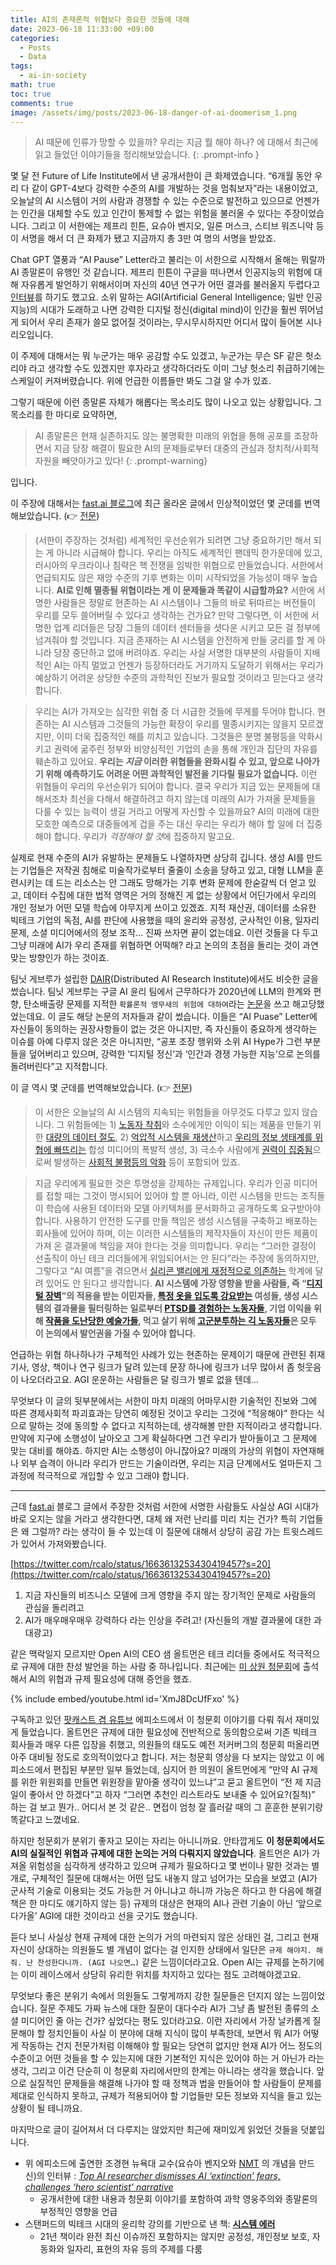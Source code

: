 ```yaml
---
title: AI의 존재론적 위협보다 중요한 것들에 대해
date: 2023-06-18 11:33:00 +09:00
categories:
  - Posts
  - Data
tags:
  - ai-in-society
math: true
toc: true
comments: true
image: /assets/img/posts/2023-06-18-danger-of-ai-doomerism_1.png
---
```

> AI 때문에 인류가 망할 수 있을까? 우리는 지금 뭘 해야 하나? 에 대해서 최근에 읽고 들었던 이야기들을 정리해보았습니다.
{: .prompt-info }


몇 달 전 Future of Life Institute에서 낸 공개서한이 큰 화제였습니다. “6개월 동안 우리 다 같이 GPT-4보다 강력한 수준의 AI를 개발하는 것을 멈춰보자”라는 내용이었고, 오늘날의 AI 시스템이 거의 사람과 경쟁할 수 있는 수준으로 발전하고 있으므로 언젠가는 인간을 대체할 수도 있고 인간이 통제할 수 없는 위험을 불러올 수 있다는 주장이었습니다. 그리고 이 서한에는 제프리 힌튼, 요슈아 벤지오, 일론 머스크, 스티브 워즈니악 등이 서명을 해서 더 큰 화제가 됐고 지금까지 총 3만 여 명의 서명을 받았죠.

Chat GPT 열풍과 “AI Pause” Letter라고 불리는 이 서한으로 시작해서 올해는 뭐랄까 AI 종말론이 유행인 것 같습니다. 제프리 힌튼이 구글을 떠나면서 인공지능의 위험에 대해 자유롭게 발언하기 위해서이며 자신의 40년 연구가 어떤 결과를 불러올지 두렵다고 [인터뷰](https://edition.cnn.com/videos/tv/2023/05/02/the-lead-geoffrey-hinton.cnn)를 하기도 했고요. 소위 말하는 AGI(Artificial General Intelligence; 일반 인공 지능)의 시대가 도래하고 나면 강력한 디지털 정신(digital mind)이 인간을 훨씬 뛰어넘게 되어서 우리 존재가 쓸모 없어질 것이라는, 무시무시하지만 어디서 많이 들어본 시나리오입니다. 

이 주제에 대해서는 뭐 누군가는 매우 공감할 수도 있겠고, 누군가는 무슨 SF 같은 헛소리야 라고 생각할 수도 있겠지만 후자라고 생각하더라도 이미 그냥 헛소리 취급하기에는 스케일이 커져버렸습니다. 위에 언급한 이름들만 봐도 그걸 알 수가 있죠. 

그렇기 때문에 이런 종말론 자체가 해롭다는 목소리도 많이 나오고 있는 상황입니다. 그 목소리를 한 마디로 요약하면,

> AI 종말론은 현재 실존하지도 않는 불명확한 미래의 위협을 통해 공포를 조장하면서 지금 당장 해결이 필요한 AI의 문제들로부터 대중의 관심과 정치적/사회적 자원을 빼앗아가고 있다!
{: .prompt-warning}

입니다.

이 주장에 대해서는 [fast.ai 블로그](https://www.fast.ai)에 최근 올라온 글에서 인상적이었던 몇 군데를 번역해보았습니다. (👉 [전문](https://www.fast.ai/posts/2023-05-31-extinction.html))

> (서한이 주장하는 것처럼) 세계적인 우선순위가 되려면 그냥 중요하기만 해서 되는 게 아니라 시급해야 합니다. 우리는 아직도 세계적인 팬데믹 한가운데에 있고, 러시아의 우크라이나 침략은 핵 전쟁을 임박한 위협으로 만들었습니다. 서한에서 언급되지도 않은 재앙 수준의 기후 변화는 이미 시작되었을 가능성이 매우 높습니다. **AI로 인해 멸종될 위협이라는 게 이 문제들과 똑같이 시급할까요?** 서한에 서명한 사람들은 정말로 현존하는 AI 시스템이나 그들의 바로 뒤따르는 버전들이 우리를 모두 쓸어버릴 수 있다고 생각하는 건가요? 만약 그렇다면, 이 서한에 서명한 업계 리더들은 당장 그들의 데이터 센터들을 셧다운 시키고 모든 걸 정부에 넘겨줘야 할 것입니다. 지금 존재하는 AI 시스템을 안전하게 만들 궁리를 할 게 아니라 당장 중단하고 없애 버려야죠. 우리는 사실 서명한 대부분의 사람들이 지배적인 AI는 아직 멀었고 언젠가 등장하더라도 거기까지 도달하기 위해서는 우리가 예상하기 어려운 상당한 수준의 과학적인 진보가 필요할 것이라고 믿는다고 생각합니다.
> 

> 우리는 AI가 가져오는 심각한 위협 중 더 시급한 것들에 무게를 두어야 합니다. 현존하는 AI 시스템과 그것들의 가능한 확장이 우리를 멸종시키지는 않을지 모르겠지만, 이미 더욱 집중적인 해를 끼치고 있습니다. 그것들은 분명 불평등을 악화시키고 권력에 굶주린 정부와 비양심적인 기업의 손을 통해 개인과 집단의 자유를 훼손하고 있어요.  **우리는 *지금* 이러한 위협들을 완화시킬 수 있고, 앞으로 나아가기 위해 예측하기도 어려운 어떤 과학적인 발전을 기다릴 필요가 없습니다.** 이런 위협들이 우리의 우선순위가 되어야 합니다. 결국 우리가 지금 있는 문제들에 대해서조차 최선을 다해서 해결하려고 하지 않는데 미래의 AI가 가져올 문제들을 다룰 수 있는 능력이 생길 거라고 어떻게 자신할 수 있을까요? AI의 미래에 대한 모호한 예측으로 대중들에게 겁을 주는 대신 우리는 우리가 해야 할 일에 더 집중해야 합니다. 우리가 *걱정해야 할 것*에 집중하지 말고요.
> 

실제로 현재 수준의 AI가 유발하는 문제들도 나열하자면 상당히 깁니다. 생성 AI를 만드는 기업들은 저작권 침해로 미술작가로부터 줄줄이 소송을 당하고 있고, 대형 LLM을 훈련시키는 데 드는 리소스는 안 그래도 망해가는 기후 변화 문제에 한숟갈씩 더 얻고 있고, 데이터 수집에 대한 법적 영역은 거의 정해진 게 없는 상황에서 어딘가에서 우리의 개인 정보가 어떤 모델 학습에 야무지게 쓰이고 있겠죠. 지적 재산권, 데이터를 소유한 빅테크 기업의 독점, AI를 판단에 사용했을 때의 윤리와 공정성, 군사적인 이용, 일자리 문제, 소셜 미디어에서의 정보 조작… 진짜 쓰자면 끝이 없는데요. 이런 것들을 다 두고 그냥 미래에 AI가 우리 존재를 위협하면 어떡해? 라고 논의의 초점을 돌리는 것이 과연 맞는 방향인가 하는 것이죠.

팀닛 게브루가 설립한 [DAIR](https://www.dair-institute.org)(Distributed AI Research Institute)에서도 비슷한 글을 썼습니다. 팀닛 게브루는 구글 AI 윤리 팀에서 근무하다가 2020년에 LLM의 한계와 편향, 탄소배출량 문제를 지적한 `확률론적 앵무새의 위험에 대하여`라는 [논문](https://dl.acm.org/doi/10.1145/3442188.3445922)을 쓰고 해고당했었는데요. 이 글도 해당 논문의 저자들과 같이 썼습니다.  이들은 “AI Puase” Letter에 자신들이 동의하는 권장사항들이 없는 것은 아니지만, 즉 자신들이 중요하게 생각하는 이슈를 아예 다루지 않은 것은 아니지만,  “공포 조장 행위와 소위 AI Hype가 그런 부분들을 덮어버리고 있으며, 강력한 ‘디지털 정신’과 ‘인간과 경쟁 가능한 지능’으로 논의를 돌려버린다”고 지적합니다.

이 글 역시 몇 군데를 번역해보았습니다. (👉 [전문](https://www.dair-institute.org/blog/letter-statement-March2023))

> 이 서한은 오늘날의 AI 시스템의 지속되는 위험들을 아무것도 다루고 있지 않습니다. 그 위험들에는 1) [노동자 착취](https://www.noemamag.com/the-exploited-labor-behind-artificial-intelligence/)와 소수에게만 이익이 되는 제품을 만들기 위한 [대량의 데이터 절도](https://www.wsj.com/articles/ai-chatgpt-dall-e-microsoft-rutkowski-github-artificial-intelligence-11675466857), 2) [억압적 시스템을 재생산](https://www.ruhabenjamin.com/race-after-technology)하고 [우리의 정보 생태계를 위협에 빠뜨리는](https://dl.acm.org/doi/abs/10.1145/3498366.3505816) 합성 미디어의 폭발적 생성, 3) 극소수 사람에게 [권력이 집중됨](https://www.publicaffairsbooks.com/titles/shoshana-zuboff/the-age-of-surveillance-capitalism/9781610395694/)으로써 발생하는 [사회적 불평등의 악화](https://us.macmillan.com/books/9781250074317/automatinginequality) 등이 포함되어 있죠.
> 

> 지금 우리에게 필요한 것은 투명성을 강제하는 규제입니다. 우리가 인공 미디어를 접할 때는 그것이 명시되어 있어야 할 뿐 아니라, 이런 시스템을 만드는 조직들이 학습에 사용된 데이터와 모델 아키텍처를 문서화하고 공개하도록 요구받아야 합니다. 사용하기 안전한 도구를 만들 책임은 생성 시스템을 구축하고 배포하는 회사들에 있어야 하며, 이는 이러한 시스템들의 제작자들이 자신이 만든 제품이 가져 온 결과물에 책임을 져야 한다는 것을 의미합니다. 우리는 “그러한 결정이 선출직이 아닌 테크 리더들에게 위임되어서는 안 된다”라는 주장에 동의하지만, 그렇다고 “AI 여름”을 겪으면서 [실리콘 밸리에게 재정적으로 의존하는](https://dl.acm.org/doi/fullHtml/10.1145/3488666) 학계에 달려 있어도 안 된다고 생각합니다. **AI 시스템에 가장 영향을 받을 사람들, 즉 “[디지털 장벽](https://notechforice.com/wp-content/uploads/2021/10/Deadly.Digital.Border.Wall_.pdf)”의 적용을 받는 이민자들, [특정 옷을 입도록 강요받는](https://www.wired.com/story/iran-says-face-recognition-will-id-women-breaking-hijab-laws/) 여성들, 생성 시스템의 결과물을 필터링하는 일로부터 [PTSD를 경험하는 노동자들](https://time.com/6247678/openai-chatgpt-kenya-workers/), 기업 이익을 위해 [작품을 도난당한 예술가들](https://www.youtube.com/watch?v=puPJUbNiEKg), 먹고 살기 위해 [고군분투하는 긱 노동자들](https://ghostwork.info/)은 모두 이 논의에서 발언권을 가질 수 있어야 합니다.**
> 

언급하는 위협 하나하나가 구체적인 사례가 있는 현존하는 문제이기 때문에 관련된 취재기사, 영상, 책이나 연구 링크가 달려 있는데 문장 하나에 링크가 너무 많아서 좀 헛웃음이 나오더라고요. AGI 운운하는 사람들은 달 링크가 별로 없을 텐데…

무엇보다 이 글의 뒷부분에서는 서한이 마치 미래의 어마무시한 기술적인 진보와 그에 따른 경제사회적 파괴효과는 당연히 예정된 것이고 우리는 그것에 “적응해야” 한다는 식으로 말하는 것에 동의할 수 없다고 지적하는데, 생각해볼 만한 지적이라고 생각합니다. 만약에 지구에 소행성이 날아오고 그게 확실하다면 그건 우리가 받아들이고 그 문제에 맞는 대비를 해야죠. 하지만 AI는 소행성이 아니잖아요? 미래의 가상의 위협이 자연재해나 외부 습격이 아니라 우리가 만드는 기술이라면, 우리는 지금 단계에서도 얼마든지 그 과정에 적극적으로 개입할 수 있고 그래야 합니다.

---

근데 [fast.ai](https://fast.ai) 블로그 글에서 주장한 것처럼 서한에 서명한 사람들도 사실상 AGI 시대가 바로 오지는 않을 거라고 생각한다면, 대체 왜 저런 난리를 미리 치는 건가? 특히 기업들은 왜 그럴까? 라는 생각이 들 수 있는데 이 질문에 대해서 상당히 공감 가는 트윗스레드가 있어서 가져와봤습니다. 

[https://twitter.com/rcalo/status/1663613253430419457?s=20](https://twitter.com/rcalo/status/1663613253430419457?s=20)


1. 지금 자신들의 비즈니스 모델에 크게 영향을 주지 않는 장기적인 문제로 사람들의 관심을 돌리려고
2.  AI가 매우매우매우 강력하다 라는 인상을 주려고! (자신들의 개발 결과물에 대한 과대광고)

같은 맥락일지 모르지만 Open AI의 CEO 샘 올트먼은 테크 리더들 중에서도 적극적으로 규제에 대한 찬성 발언을 하는 사람 중 하나입니다. 최근에는 [미 상원 청문회](https://www.judiciary.senate.gov/committee-activity/hearings/oversight-of-ai-rules-for-artificial-intelligence)에 출석해서 AI의 위협과 규제 필요성에 대해 증언을 했죠.


{% include embed/youtube.html id='XmJ8DcUfFxo' %}

구독하고 있던 [팟캐스트 겸 유튜브](https://americaknow2020.com) 에피소드에서 이 청문회 이야기를 다뤄 줘서 재미있게 들었습니다. 올트먼은 규제에 대한 필요성에 전반적으로 동의함으로써 기존 빅테크 회사들과 매우 다른 입장을 취했고, 의원들의 태도도 예전 저커버그의 청문회 떠올리면 아주 대비될 정도로 호의적이었다고 합니다. 저는 청문회 영상을 다 보지는 않았고 이 에피소드에서 편집된 부분만 일부 들었는데, 심지어 한 의원이 올트먼에게 “만약 AI 규제를 위한 위원회를 만들면 위원장을 맡아줄 생각이 있느냐”고 묻고 올트먼이 “전 제 지금 일이 좋아서 안 하겠다”고 하자 “그러면 추천인 리스트라도 보내줄 수 있어요?(질척)” 하는 걸 보고 뭔가.. 어디서 본 것 같은.. 면접이 엄청 잘 흘러갈 때의 그 훈훈한 분위기랑 똑같다고 느꼈네요.

하지만 청문회가 분위기 좋자고 모이는 자리는 아니니까요. 안타깝게도 **이 청문회에서도 AI의 실질적인 위협과 규제에 대한 논의는 거의 다뤄지지 않았습니다**. 올트먼은 AI가 가져올 위험성을 심각하게 생각하고 있으며 규제가 필요하다고 몇 번이나 말한 것과는 별개로, 구체적인 질문에 대해서는 어떤 답도 내놓지 않고 넘어가는 모습을 보였고 (AI가 군사적 기술로 이용되는 것도 가능한 거 아니냐고 하니까 가능은 하다고 한 다음에 해결책은 한 마디도 얘기하지 않는 등) 규제의 대상은 현재의 AI나 관련 기술이 아닌 ‘앞으로 다가올’ AGI에 대한 것이라고 선을 긋기도 했습니다. 

듣다 보니 사실상 현재 규제에 대한 논의가 거의 마련되지 않은 상태인 걸, 그리고 현재 자신이 상대하는 의원들도 별 개념이 없다는 걸 인지한 상태에서 일단은 `규제 해야지. 해줘. 난 찬성한다니까. (AGI 나오면…)` 같은 느낌이더라고요. Open AI는 규제를 논하기에는 이미 레이스에서 상당히 유리한 위치를 차지하고 있다는 점도 고려해야겠고요.

무엇보다 좋은 분위기 속에서 의원들도 그렇게까지 강한 질문들은 던지지 않는 느낌이었습니다. 질문 주제도 가짜 뉴스에 대한 질문이 대다수라 AI가 그냥 좀 발전된 종류의 소셜 미디어인 줄 아는 건가? 싶었다는 평도 있더라고요. 이런 자리에서 가장 날카롭게 질문해야 할 정치인들이 사실 이 분야에 대해 지식이 많이 부족한데, 보면서 뭐 AI가 어떻게 작동하는 건지 전문가처럼 이해해야 할 필요는 당연히 없지만 현재 AI가 어느 정도의 수준이고 어떤 것들을 할 수 있는지에 대한 기본적인 지식은 있어야 하는 거 아닌가 라는 생각, 그리고 이건 단순히 이 청문회 자리에서만의 한계는 아니라는 생각을 했습니다. 앞으로 실질적인 문제들을 해결해 나가야 할 때 정책과 법을 만들어야 할 사람들이 문제를 제대로 인식하지 못하고, 규제가 적용되어야 할 기업들만 모든 정보와 지식을 들고 있는 상황이 될 테니까요. 

마지막으로 글이 길어져서 더 다루지는 않았지만 최근에 재미있게 읽었던 것들을 덧붙입니다.

- 위 에피소드에 출연한 조경현 뉴욕대 교수(요슈아 벤지오와 [NMT](https://arxiv.org/abs/1409.0473) 의 개념을 만드신)의 인터뷰 : *[Top AI researcher dismisses AI ‘extinction’ fears, challenges ‘hero scientist’ narrative](https://www.notion.so/Fair-AI-8848b61ac3224ae381c24f04c97df7db?pvs=21)*
    - 공개서한에 대한 내용과 청문회 이야기를 포함하여 과학 영웅주의와 종말론의 부정적인 영향을 언급
- 스탠퍼드의 빅테크 시대의 윤리학 강의를 기반으로 낸 책: [**시스템 에러**](https://www.yes24.com/Product/Goods/108743321)
    - 21년 책이라 완전 최신 이슈까진 포함하지는 않지만 공정성, 개인정보 보호, 자동화와 일자리, 표현의 자유 등의 주제를 다룸
